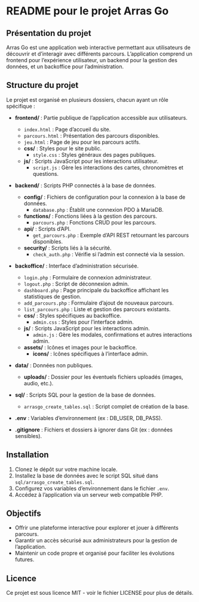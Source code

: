 # README pour le projet Arras Go

## Présentation du projet

Arras Go est une application web interactive permettant aux utilisateurs de découvrir et d’interagir avec différents parcours. L’application comprend un frontend pour l’expérience utilisateur, un backend pour la gestion des données, et un backoffice pour l’administration.

## Structure du projet

Le projet est organisé en plusieurs dossiers, chacun ayant un rôle spécifique :

- **frontend/** : Partie publique de l’application accessible aux utilisateurs.

  - `index.html` : Page d’accueil du site.
  - `parcours.html` : Présentation des parcours disponibles.
  - `jeu.html` : Page de jeu pour les parcours actifs.
  - **css/** : Styles pour le site public.
    - `style.css` : Styles généraux des pages publiques.
  - **js/** : Scripts JavaScript pour les interactions utilisateur.
    - `script.js` : Gère les interactions des cartes, chronomètres et questions.

- **backend/** : Scripts PHP connectés à la base de données.

  - **config/** : Fichiers de configuration pour la connexion à la base de données.
    - `database.php` : Établit une connexion PDO à MariaDB.
  - **functions/** : Fonctions liées à la gestion des parcours.
    - `parcours.php` : Fonctions CRUD pour les parcours.
  - **api/** : Scripts d’API.
    - `get_parcours.php` : Exemple d’API REST retournant les parcours disponibles.
  - **security/** : Scripts liés à la sécurité.
    - `check_auth.php` : Vérifie si l’admin est connecté via la session.

- **backoffice/** : Interface d’administration sécurisée.

  - `login.php` : Formulaire de connexion administrateur.
  - `logout.php` : Script de déconnexion admin.
  - `dashboard.php` : Page principale du backoffice affichant les statistiques de gestion.
  - `add_parcours.php` : Formulaire d’ajout de nouveaux parcours.
  - `list_parcours.php` : Liste et gestion des parcours existants.
  - **css/** : Styles spécifiques au backoffice.
    - `admin.css` : Styles pour l’interface admin.
  - **js/** : Scripts JavaScript pour les interactions admin.
    - `admin.js` : Gère les modales, confirmations et autres interactions admin.
  - **assets/** : Icônes et images pour le backoffice.
    - **icons/** : Icônes spécifiques à l’interface admin.

- **data/** : Données non publiques.

  - **uploads/** : Dossier pour les éventuels fichiers uploadés (images, audio, etc.).

- **sql/** : Scripts SQL pour la gestion de la base de données.

  - `arrasgo_create_tables.sql` : Script complet de création de la base.

- **.env** : Variables d’environnement (ex : DB_USER, DB_PASS).

- **.gitignore** : Fichiers et dossiers à ignorer dans Git (ex : données sensibles).

## Installation

1. Clonez le dépôt sur votre machine locale.
2. Installez la base de données avec le script SQL situé dans `sql/arrasgo_create_tables.sql`.
3. Configurez vos variables d’environnement dans le fichier `.env`.
4. Accédez à l’application via un serveur web compatible PHP.

## Objectifs

- Offrir une plateforme interactive pour explorer et jouer à différents parcours.
- Garantir un accès sécurisé aux administrateurs pour la gestion de l’application.
- Maintenir un code propre et organisé pour faciliter les évolutions futures.

## Licence

Ce projet est sous licence MIT - voir le fichier LICENSE pour plus de détails.
